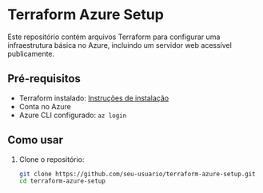 # Terraform Azure Setup

Este repositório contém arquivos Terraform para configurar uma infraestrutura básica no Azure, incluindo um servidor web acessível publicamente.

## Pré-requisitos

- Terraform instalado: [Instruções de instalação](https://learn.hashicorp.com/tutorials/terraform/install-cli)
- Conta no Azure
- Azure CLI configurado: `az login`

## Como usar

1. Clone o repositório:
   ```sh
   git clone https://github.com/seu-usuario/terraform-azure-setup.git
   cd terraform-azure-setup
